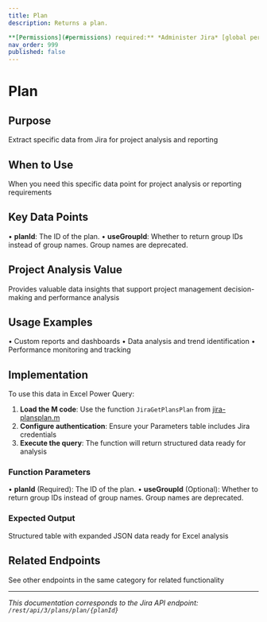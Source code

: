 ```yaml
---
title: Plan
description: Returns a plan.

**[Permissions](#permissions) required:** *Administer Jira* [global permission](https://confluence.atlassian.com/x/x4dKLg).
nav_order: 999
published: false
---
```


# Plan

## Purpose
Extract specific data from Jira for project analysis and reporting

## When to Use
When you need this specific data point for project analysis or reporting requirements

## Key Data Points
• **planId**: The ID of the plan.
• **useGroupId**: Whether to return group IDs instead of group names. Group names are deprecated.

## Project Analysis Value
Provides valuable data insights that support project management decision-making and performance analysis

## Usage Examples
• Custom reports and dashboards
• Data analysis and trend identification
• Performance monitoring and tracking

## Implementation
To use this data in Excel Power Query:

1. **Load the M code**: Use the function `JiraGetPlansPlan` from [jira-plansplan.m](../assets/jira-plansplan.m)
2. **Configure authentication**: Ensure your Parameters table includes Jira credentials
3. **Execute the query**: The function will return structured data ready for analysis

### Function Parameters
• **planId** (Required): The ID of the plan.
• **useGroupId** (Optional): Whether to return group IDs instead of group names. Group names are deprecated.

### Expected Output
Structured table with expanded JSON data ready for Excel analysis

## Related Endpoints
See other endpoints in the same category for related functionality

---
*This documentation corresponds to the Jira API endpoint: `/rest/api/3/plans/plan/{planId}`*
